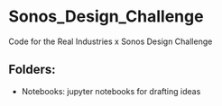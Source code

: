 # Sonos_Design_Challenge
Code for the Real Industries x Sonos Design Challenge

## Folders:
* Notebooks: jupyter notebooks for drafting ideas
